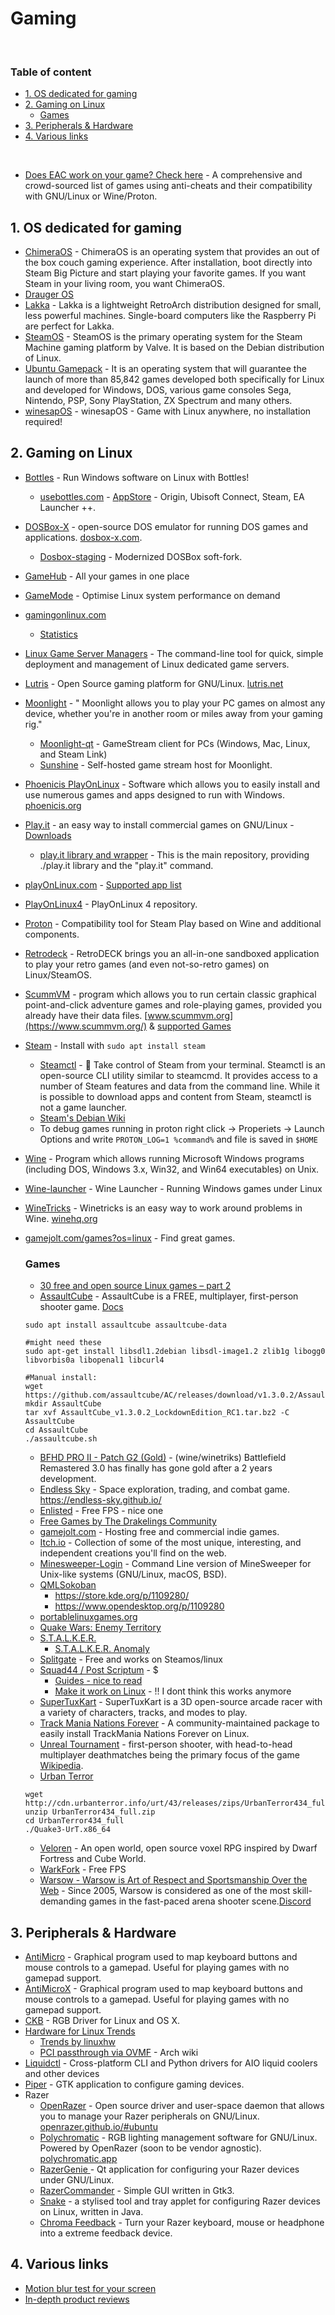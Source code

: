 # Gaming

<br>

### Table of content
- [1. OS dedicated for gaming](#1-os-dedicated-for-gaming)
- [2. Gaming on Linux](#2-gaming-on-linux)
  - [Games](#games)
- [3. Peripherals & Hardware](#3-peripherals--hardware)
- [4. Various links](#4-various-links)

<br>

- [Does EAC work on your game? Check here](https://areweanticheatyet.com/) - A comprehensive and crowd-sourced list of games using anti-cheats and their compatibility with GNU/Linux or Wine/Proton.

## 1. OS dedicated for gaming
- [ChimeraOS](https://chimeraos.org) - ChimeraOS is an operating system that provides an out of the box couch gaming experience. After installation, boot directly into Steam Big Picture and start playing your favorite games. If you want Steam in your living room, you want ChimeraOS.
- [Drauger OS](https://draugeros.org/)
- [Lakka](http://www.lakka.tv/) - Lakka is a lightweight RetroArch distribution designed for small, less powerful machines. Single-board computers like the Raspberry Pi are perfect for Lakka. 
- [SteamOS](https://store.steampowered.com/steamos) - SteamOS is the primary operating system for the Steam Machine gaming platform by Valve. It is based on the Debian distribution of Linux.
- [Ubuntu Gamepack](https://ualinux.com/en/ubuntu-gamepack) - It is an operating system that will guarantee the launch of more than 85,842 games developed both specifically for Linux and developed for Windows, DOS, various game consoles Sega, Nintendo, PSP, Sony PlayStation, ZX Spectrum and many others.
- [winesapOS](https://github.com/LukeShortCloud/winesapOS) - winesapOS - Game with Linux anywhere, no installation required! 

## 2. Gaming on Linux
- [Bottles](https://flathub.org/apps/details/com.usebottles.bottles) - Run Windows software on Linux with Bottles!
  - [usebottles.com](https://usebottles.com/) - [AppStore](https://usebottles.com/appstore/) - Origin, Ubisoft Connect, Steam, EA Launcher ++.
- [DOSBox-X](https://github.com/joncampbell123/dosbox-x) - open-source DOS emulator for running DOS games and applications. [dosbox-x.com](https://dosbox-x.com/).
  - [Dosbox-staging](https://github.com/dosbox-staging/dosbox-staging) - Modernized DOSBox soft-fork.
- [GameHub](https://github.com/tkashkin/GameHub) - All your games in one place
- [GameMode](https://github.com/FeralInteractive/gamemode) - Optimise Linux system performance on demand
- [gamingonlinux.com](https://www.gamingonlinux.com/)
  - [Statistics](https://www.gamingonlinux.com/users/statistics/)
- [Linux Game Server Managers](https://linuxgsm.com/) - The command-line tool for quick, simple deployment and management of Linux dedicated game servers.
- [Lutris](https://github.com/lutris/lutris) - Open Source gaming platform for GNU/Linux. [lutris.net](https://lutris.net/)
- [Moonlight](https://moonlight-stream.org/) - " Moonlight allows you to play your PC games on almost any device, whether you're in another room or miles away from your gaming rig."
  - [Moonlight-qt](https://github.com/moonlight-stream/moonlight-qt) - GameStream client for PCs (Windows, Mac, Linux, and Steam Link)
  - [Sunshine](https://github.com/LizardByte/Sunshine) - Self-hosted game stream host for Moonlight.
- [Phoenicis PlayOnLinux](https://github.com/PhoenicisOrg/phoenicis) - Software which allows you to easily install and use numerous games and apps designed to run with Windows. [phoenicis.org](https://phoenicis.org/)
- [Play.it](https://forge.dotslashplay.it/play.it) - an easy way to install commercial games on GNU/Linux - [Downloads](https://forge.dotslashplay.it/play.it/downloads)
  - [play.it library and wrapper](https://forge.dotslashplay.it/play.it/scripts) - This is the main repository, providing ./play.it library and the "play.it" command.
- [playOnLinux.com](https://www.playonlinux.com/en/) - [Supported app list](https://www.playonlinux.com/en/supported_apps-1-0.html)
- [PlayOnLinux4](https://github.com/PlayOnLinux/POL-POM-4) - PlayOnLinux 4 repository.
- [Proton](https://github.com/ValveSoftware/Proton) - Compatibility tool for Steam Play based on Wine and additional components.
- [Retrodeck](https://github.com/retrodeck/retrodeck) - RetroDECK brings you an all-in-one sandboxed application to play your retro games (and even not-so-retro games) on Linux/SteamOS.

- [ScummVM](https://github.com/scummvm/scummvm) - program which allows you to run certain classic graphical point-and-click adventure games and role-playing games, provided you already have their data files. [www.scummvm.org](https://www.scummvm.org/) & [supported Games](https://wiki.scummvm.org/index.php?title=Category:Supported_Games)
- [Steam](https://store.steampowered.com/) - Install with `sudo apt install steam`
  - [Steamctl](https://github.com/ValvePython/steamctl) - 🤸 Take control of Steam from your terminal. Steamctl is an open-source CLI utility similar to steamcmd. It provides access to a number of Steam features and data from the command line. While it is possible to download apps and content from Steam, steamctl is not a game launcher.
  - [Steam's Debian Wiki](https://wiki.debian.org/Steam#Basic_installation)
  - To debug games running in proton right click -> Properiets -> Launch Options and write `PROTON_LOG=1 %command%` and file is saved in `$HOME`
- [Wine](https://github.com/wine-mirror/wine) - Program which allows running Microsoft Windows programs (including DOS, Windows 3.x, Win32, and Win64 executables) on Unix.
- [Wine-launcher](https://github.com/hitman249/wine-launcher) - Wine Launcher - Running Windows games under Linux
- [WineTricks](https://github.com/Winetricks/winetricks) - Winetricks is an easy way to work around problems in Wine. [winehq.org](https://wiki.winehq.org/Winetricks)
- [gamejolt.com/games?os=linux](https://gamejolt.com/games?os=linux) - Find great games.

  ### Games
   - [30 free and open source Linux games – part 2 ](https://github.blog/2021-08-26-30-free-and-open-source-linux-games-part-2/)
   - [AssaultCube](https://assault.cubers.net/) - AssaultCube is a FREE, multiplayer, first-person shooter game. [Docs](https://assault.cubers.net/docs/getstarted.html)
  ````
  sudo apt install assaultcube assaultcube-data
  
  #might need these
  sudo apt-get install libsdl1.2debian libsdl-image1.2 zlib1g libogg0 libvorbis0a libopenal1 libcurl4

  #Manual install:
  wget https://github.com/assaultcube/AC/releases/download/v1.3.0.2/AssaultCube_v1.3.0.2_LockdownEdition_RC1.tar.bz2
  mkdir AssaultCube
  tar xvf AssaultCube_v1.3.0.2_LockdownEdition_RC1.tar.bz2 -C AssaultCube
  cd AssaultCube
  ./assaultcube.sh
  ````
   - [BFHD PRO II - Patch G2 (Gold)](https://www.moddb.com/mods/battlefield-hd-remastered-3/downloads/bfhd-pro-ii-patch-g-gold) - (wine/winetriks) Battlefield Remastered 3.0 has finally has gone gold after a 2 years development.
   - [Endless Sky](https://github.com/endless-sky/endless-sky) - Space exploration, trading, and combat game. https://endless-sky.github.io/
   - [Enlisted](https://store.steampowered.com/app/2051620/Enlisted/) - Free FPS - nice one 
   - [Free Games by The Drakelings Community](https://drakelings.bluedrake42.com/index.php?/category/1-free-games/)
   - [gamejolt.com](https://gamejolt.com) - Hosting free and commercial indie games.
   - [Itch.io](https://itch.io/) - Collection of some of the most unique, interesting, and independent creations you'll find on the web.
   - [Minesweeper-Login](https://github.com/OGoodness/Minesweeper-Login) - Command Line version of MineSweeper for Unix-like systems (GNU/Linux, macOS, BSD).
   - [QMLSokoban](https://github.com/yzhs/qmlsokoban)
     - https://store.kde.org/p/1109280/
     - https://www.opendesktop.org/p/1109280
   - [portablelinuxgames.org](https://portablelinuxgames.org/)
   - [Quake Wars: Enemy Territory](https://www.splashdamage.com/games/enemy-territory-quake-wars/)
   - [S.T.A.L.K.E.R.]()
     - [S.T.A.L.K.E.R. Anomaly ](https://drakelings.bluedrake42.com/index.php?/blogs/entry/11-i-cant-believe-this-full-game-is-free/)
   - [Splitgate](https://store.steampowered.com/app/677620/Splitgate/) - Free and works on Steamos/linux
   - [Squad44 / Post Scriptum](https://store.steampowered.com/app/736220/Squad_44/) - $
     - [Guides - nice to read](https://squadfm.org/)
     - [Make it work on Linux](https://www.youtube.com/watch?v=wz-7SbT1vEg) - !! I dont think this works anymore
   - [SuperTuxKart](https://snapcraft.io/supertuxkart) - SuperTuxKart is a 3D open-source arcade racer with a variety of characters, tracks, and modes to play.
   - [Track Mania Nations Forever](https://github.com/snapcrafters/tmnationsforever) - A community-maintained package to easily install TrackMania Nations Forever on Linux.
   - [Unreal Tournament](https://www.epicgames.com/unrealtournament/en-US/) - first-person shooter, with head-to-head multiplayer deathmatches being the primary focus of the game [Wikipedia](https://en.wikipedia.org./wiki/Unreal_tournament).
   - [Urban Terror](https://www.urbanterror.info/home/)
  ````
  wget http://cdn.urbanterror.info/urt/43/releases/zips/UrbanTerror434_full.zip
  unzip UrbanTerror434_full.zip
  cd UrbanTerror434_full
  ./Quake3-UrT.x86_64
  ````
   - [Veloren](https://github.com/veloren/veloren) - An open world, open source voxel RPG inspired by Dwarf Fortress and Cube World.
   - [WarkFork](https://store.steampowered.com/app/671610/Warfork/) - Free FPS
   - [Warsow - Warsow is Art of Respect and Sportsmanship Over the Web](https://warsow.net/) - Since 2005, Warsow is considered as one of the most skill-demanding games in the fast-paced arena shooter scene.[Discord](https://discord.com/invite/Z9UgZZM)

## 3. Peripherals & Hardware
- [AntiMicro](https://github.com/AntiMicro/antimicro) - Graphical program used to map keyboard buttons and mouse controls to a gamepad. Useful for playing games with no gamepad support.
- [AntiMicroX](https://github.com/AntiMicroX/antimicrox) - Graphical program used to map keyboard buttons and mouse controls to a gamepad. Useful for playing games with no gamepad support.
- [CKB](https://github.com/ccMSC/ckb) - RGB Driver for Linux and OS X.
- [Hardware for Linux Trends](https://linux-hardware.org/?view=trends)
  - [Trends by linuxhw](https://github.com/linuxhw/Trends)
  - [PCI passthrough via OVMF](https://wiki.archlinux.org/title/PCI_passthrough_via_OVMF) - Arch wiki
- [Liquidctl](https://github.com/liquidctl/liquidctl) - Cross-platform CLI and Python drivers for AIO liquid coolers and other devices
- [Piper](https://github.com/libratbag/piper) - GTK application to configure gaming devices.
- Razer
  - [OpenRazer](https://openrazer.github.io/) - Open source driver and user-space daemon that allows you to manage your Razer peripherals on GNU/Linux. [openrazer.github.io/#ubuntu](https://openrazer.github.io/#ubuntu)
  - [Polychromatic](https://github.com/polychromatic/polychromatic) - RGB lighting management software for GNU/Linux. Powered by OpenRazer (soon to be vendor agnostic). [polychromatic.app](https://polychromatic.app)
  - [RazerGenie ](https://github.com/z3ntu/RazerGenie) - Qt application for configuring your Razer devices under GNU/Linux.
  - [RazerCommander](https://github.com/GabMus/razerCommander) - Simple GUI written in Gtk3.
  - [Snake](http://bithatch.co.uk/snake.html) - a stylised tool and tray applet for configuring Razer devices on Linux, written in Java.
  - [Chroma Feedback](https://github.com/redaxmedia/chroma-feedback) - Turn your Razer keyboard, mouse or headphone into a extreme feedback device.

## 4. Various links
- [Motion blur test for your screen](https://www.testufo.com)
- [In-depth product reviews](https://www.rtings.com/)
